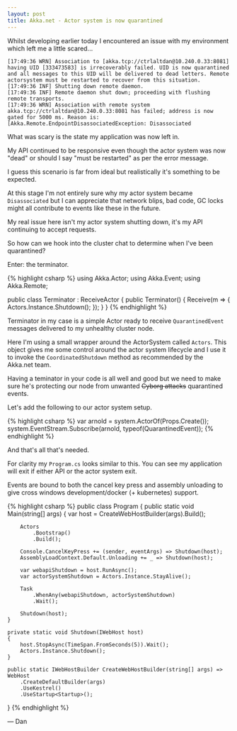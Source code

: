 ```yaml
---
layout: post
title: Akka.net - Actor system is now quarantined
---
```


Whilst developing earlier today I encountered an issue with my environment which left me a little scared...

```
[17:49:36 WRN] Association to [akka.tcp://ctrlaltdan@10.240.0.33:8081] having UID [333473583] is irrecoverably failed. UID is now quarantined and all messages to this UID will be delivered to dead letters. Remote actorsystem must be restarted to recover from this situation.
[17:49:36 INF] Shutting down remote daemon.
[17:49:36 INF] Remote daemon shut down; proceeding with flushing remote transports.
[17:49:36 WRN] Association with remote system akka.tcp://ctrlaltdan@10.240.0.33:8081 has failed; address is now gated for 5000 ms. Reason is: [Akka.Remote.EndpointDisassociatedException: Disassociated
```

What was scary is the state my application was now left in.

My API continued to be responsive even though the actor system was now "dead" or should I say "must be restarted" as per the error message.

I guess this scenario is far from ideal but realistically it's something to be expected. 

At this stage I'm not entirely sure why my actor system became `Disassociated` but I can appreciate that network blips, bad code, GC locks might all contribute to events like these in the future.

My real issue here isn't my actor system shutting down, it's my API continuing to accept requests.

So how can we hook into the cluster chat to determine when I've been quarantined?

Enter: the terminator.

{% highlight csharp %}
using Akka.Actor;
using Akka.Event;
using Akka.Remote;

public class Terminator : ReceiveActor
{
    public Terminator()
    {
        Receive<QuarantinedEvent>(m => 
        {
            Actors.Instance.Shutdown();
        });
    }
}
{% endhighlight %}

Terminator in my case is a simple Actor ready to receive `QuarantinedEvent` messages delivered to my unhealthy cluster node.

Here I'm using a small wrapper around the ActorSystem called `Actors`. This object gives me some control around the actor system lifecycle and I use it to invoke the `CoordinatedShutdown` method as recommended by the Akka.net team.

Having a teminator in your code is all well and good but we need to make sure he's protecting our node from unwanted ~~Cyborg attacks~~ quarantined events. 

Let's add the following to our actor system setup.

{% highlight csharp %}
var arnold = system.ActorOf(Props.Create<Terminator>());
system.EventStream.Subscribe(arnold, typeof(QuarantinedEvent));
{% endhighlight %}

And that's all that's needed.

For clarity my `Program.cs` looks similar to this. You can see my application will exit if either API or the actor system exit.

Events are bound to both the cancel key press and assembly unloading to give cross windows development/docker (+ kubernetes) support.

{% highlight csharp %}
public class Program
{
    public static void Main(string[] args)
    {
        var host = CreateWebHostBuilder(args).Build();

        Actors
            .Bootstrap()
            .Build();

        Console.CancelKeyPress += (sender, eventArgs) => Shutdown(host);
        AssemblyLoadContext.Default.Unloading += _ => Shutdown(host);

        var webapiShutdown = host.RunAsync();
        var actorSystemShutdown = Actors.Instance.StayAlive();

        Task
            .WhenAny(webapiShutdown, actorSystemShutdown)
            .Wait();

        Shutdown(host);
    }
    
    private static void Shutdown(IWebHost host)
    {
        host.StopAsync(TimeSpan.FromSeconds(5)).Wait();
        Actors.Instance.Shutdown();
    }

    public static IWebHostBuilder CreateWebHostBuilder(string[] args) => WebHost
        .CreateDefaultBuilder(args)
        .UseKestrel()
        .UseStartup<Startup>();
}
{% endhighlight %}

&mdash; Dan